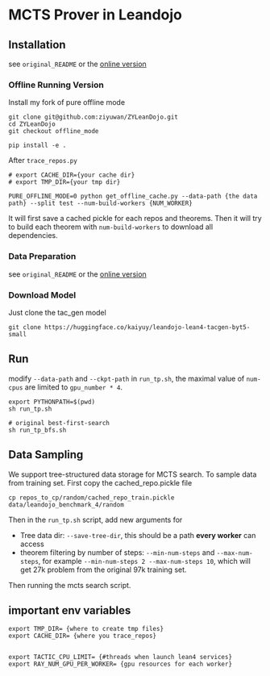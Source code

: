 # MCTS Prover in Leandojo

## Installation
see `original_README` or the [online version](https://github.com/lean-dojo/ReProver?tab=readme-ov-file#requirements)

### Offline Running Version
Install my fork of pure offline mode
```
git clone git@github.com:ziyuwan/ZYLeanDojo.git
cd ZYLeanDojo
git checkout offline_mode

pip install -e .
```
After `trace_repos.py`

```
# export CACHE_DIR={your cache dir}
# export TMP_DIR={your tmp dir}

PURE_OFFLINE_MODE=0 python get_offline_cache.py --data-path {the data path} --split test --num-build-workers {NUM_WORKER}
```
It will first save a cached pickle for each repos and theorems. Then it will try to build each theorem with `num-build-workers` to download all dependencies.


### Data Preparation
see `original_README` or the [online version](https://github.com/lean-dojo/ReProver?tab=readme-ov-file#requirements)




### Download Model
Just clone the tac_gen model
```
git clone https://huggingface.co/kaiyuy/leandojo-lean4-tacgen-byt5-small
```


## Run
modify `--data-path` and `--ckpt-path` in `run_tp.sh`, the maximal value of `num-cpus` are limited to `gpu_number * 4`.
```
export PYTHONPATH=$(pwd)
sh run_tp.sh

# original best-first-search
sh run_tp_bfs.sh
```

## Data Sampling
We support tree-structured data storage for MCTS search.
To sample data from training set. First copy the cached_repo.pickle file
```
cp repos_to_cp/random/cached_repo_train.pickle data/leandojo_benchmark_4/random
```

Then in the `run_tp.sh` script, add new arguments for
- Tree data dir: `--save-tree-dir`, this should be a path **every worker** can access
- theorem filtering by number of steps: `--min-num-steps` and `--max-num-steps`, for example `--min-num-steps 2 --max-num-steps 10`, which will get 27k problem from the original 97k training set.

Then running the mcts search script.

## important env variables
```
export TMP_DIR= {where to create tmp files}
export CACHE_DIR= {where you trace_repos}


export TACTIC_CPU_LIMIT= {#threads when launch lean4 services}
export RAY_NUM_GPU_PER_WORKER= {gpu resources for each worker}
```

